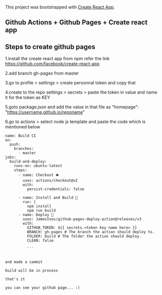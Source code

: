 This project was bootstrapped with [Create React App](https://github.com/facebook/create-react-app).

## Github Actions + Github Pages + Create react app

## Steps to create github pages
1.install the create react app from npm 
refer the link
https://github.com/facebook/create-react-app

2.add branch gh-pages from master

3.go to profile > settings > create personnal token and copy that 

4.create to the repo settings > secrets > paste the token in value and name it for the token as KEY

5.goto package.json and add the value in  that file
as  "homepage": "https://username.github.io/reponame"

6.go to actions > select node js template and paste the code which is mentioned below 

```
name: Build CI
on:
  push:
    branches:
      - master
jobs:
  build-and-deploy:
    runs-on: ubuntu-latest
    steps:
      - name: Checkout 🛎️
        uses: actions/checkout@v2
        with:
          persist-credentials: false

      - name: Install and Build 🔧
        run: |
          npm install
          npm run build
      - name: Deploy 🚀
        uses: JamesIves/github-pages-deploy-action@releases/v3
        with:
          GITHUB_TOKEN: ${{ secrets.<token key name here> }}
          BRANCH: gh-pages # The branch the action should deploy to.
          FOLDER: build # The folder the action should deploy.
          CLEAN: false
          
          ```
          

and made a commit

build will be in process 

that's it 

you can see your github page... :)
